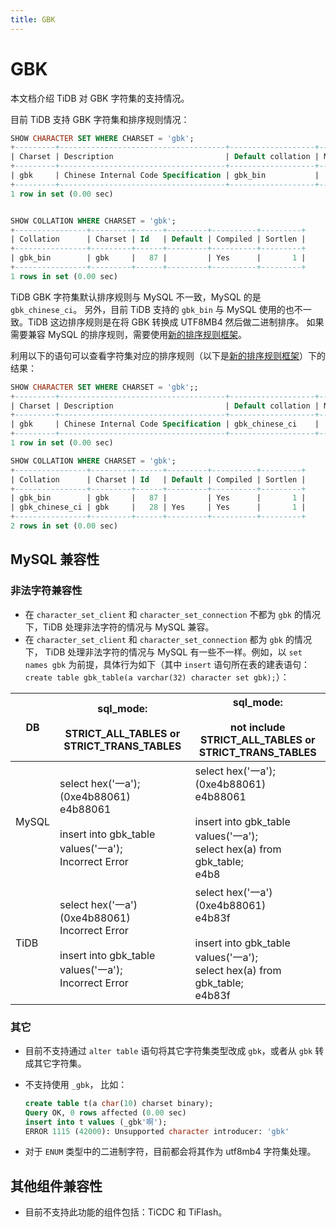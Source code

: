 ```yaml
---
title: GBK
---
```


# GBK

本文档介绍 TiDB 对 GBK 字符集的支持情况。

目前 TiDB 支持 GBK 字符集和排序规则情况：
```sql
SHOW CHARACTER SET WHERE CHARSET = 'gbk';
+---------+-------------------------------------+-------------------+--------+
| Charset | Description                         | Default collation | Maxlen |
+---------+-------------------------------------+-------------------+--------+
| gbk     | Chinese Internal Code Specification | gbk_bin           |      2 |
+---------+-------------------------------------+-------------------+--------+
1 row in set (0.00 sec)


SHOW COLLATION WHERE CHARSET = 'gbk';
+----------------+---------+------+---------+----------+---------+
| Collation      | Charset | Id   | Default | Compiled | Sortlen |
+----------------+---------+------+---------+----------+---------+
| gbk_bin        | gbk     |   87 |         | Yes      |       1 |
+----------------+---------+------+---------+----------+---------+
1 rows in set (0.00 sec)
```
TiDB GBK 字符集默认排序规则与 MySQL 不一致，MySQL 的是 `gbk_chinese_ci`。 另外，目前 TiDB 支持的 `gbk_bin` 与 MySQL 使用的也不一致。TiDB 这边排序规则是在将 GBK 转换成 UTF8MB4 然后做二进制排序。
如果需要兼容 MySQL 的排序规则，需要使用[新的排序规则框架](/character-set-and-collation.md#新框架下的排序规则支持)。

利用以下的语句可以查看字符集对应的排序规则（以下是[新的排序规则框架](/character-set-and-collation.md#新框架下的排序规则支持)）下的结果：

```sql
SHOW CHARACTER SET WHERE CHARSET = 'gbk';;
+---------+-------------------------------------+-------------------+--------+
| Charset | Description                         | Default collation | Maxlen |
+---------+-------------------------------------+-------------------+--------+
| gbk     | Chinese Internal Code Specification | gbk_chinese_ci    |      2 |
+---------+-------------------------------------+-------------------+--------+
1 row in set (0.00 sec)

SHOW COLLATION WHERE CHARSET = 'gbk';
+----------------+---------+------+---------+----------+---------+
| Collation      | Charset | Id   | Default | Compiled | Sortlen |
+----------------+---------+------+---------+----------+---------+
| gbk_bin        | gbk     |   87 |         | Yes      |       1 |
| gbk_chinese_ci | gbk     |   28 | Yes     | Yes      |       1 |
+----------------+---------+------+---------+----------+---------+
2 rows in set (0.00 sec)
```

## MySQL 兼容性

### 非法字符兼容性

* 在 `character_set_client` 和 `character_set_connection` 不都为 `gbk` 的情况下，TiDB 处理非法字符的情况与 MySQL 兼容。
* 在 `character_set_client` 和 `character_set_connection` 都为 `gbk` 的情况下， TiDB 处理非法字符的情况与 MySQL 有一些不一样。例如，以 `set names gbk` 为前提，具体行为如下（其中 `insert` 语句所在表的建表语句：`create table gbk_table(a varchar(32) character set gbk);`）：

| DB    |    sql_mode:<br><br>  STRICT_ALL_TABLES or<br>  STRICT_TRANS_TABLES                                               | sql_mode:<br><br>not include    <br>  STRICT_ALL_TABLES or<br>  STRICT_TRANS_TABLES                                                                     |
|-------|-------------------------------------------------------------------------------------------------------------------|------------------------------------------------------------------------------------------------------------------------------------|
| MySQL | select hex('一a'); (0xe4b88061)<br> e4b88061<br><br>insert into gbk_table values('一a');<br> Incorrect Error       | select hex('一a'); (0xe4b88061)<br> e4b88061<br><br>insert into gbk_table values('一a');<br>select hex(a) from gbk_table;<br> e4b8 |
| TiDB  | select hex('一a') (0xe4b88061)<br> Incorrect Error<br><br>insert into gbk_table values('一a');<br> Incorrect Error | select hex('一a') (0xe4b88061)<br> e4b83f<br><br>insert into gbk_table values('一a');<br>select hex(a) from gbk_table;<br> e4b83f  |

### 其它

* 目前不支持通过 `alter table` 语句将其它字符集类型改成 `gbk`，或者从 `gbk` 转成其它字符集。

* 不支持使用 `_gbk`， 比如：

  ```sql
  create table t(a char(10) charset binary);
  Query OK, 0 rows affected (0.00 sec)
  insert into t values (_gbk'啊');
  ERROR 1115 (42000): Unsupported character introducer: 'gbk'
  ```

* 对于 `ENUM` 类型中的二进制字符，目前都会将其作为 utf8mb4 字符集处理。

## 其他组件兼容性

* 目前不支持此功能的组件包括：TiCDC 和 TiFlash。
